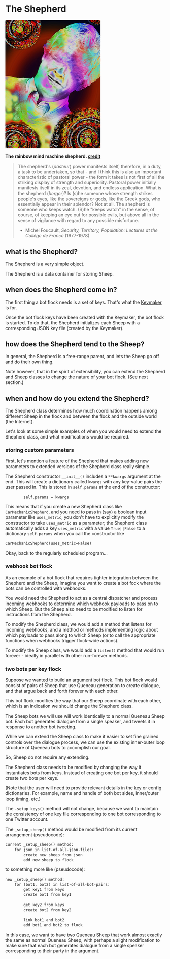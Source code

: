 # The Shepherd

![the shepherd](img/shepherd.jpg)

**The rainbow mind machine shepherd. [credit](credits.md)**

> The shepherd's (_pasteur_) power manifests itself, therefore, in a duty, a task to
> be undertaken, so that - and I think this is also an important characteristic of
> pastoral power - the form it takes is not first of all the striking display of
> strength and superiority. Pastoral power initially manifests itself in its zeal,
> devotion, and endless application. What is the shepherd (_berger_)? Is (s)he someone
> whose strength strikes people's eyes, like the sovereigns or gods, like the Greek
> gods, who essentially appear in their splendor? Not at all. The shepherd is
> someone who keeps watch. (S)he "keeps watch" in the sense, of course, of keeping an
> eye out for possible evils, but above all in the sense of vigilance with regard
> to any possible misfortune.
>
> - Michel Foucault, _Security, Territory, Population: Lectures at the Collége de France_ (1977-1978)

## what is the Shepherd?

The Shepherd is a very simple object. 

The Shepherd is a data container for storing Sheep.

## when does the Shepherd come in?

The first thing a bot flock needs is a set of keys.
That's what the [Keymaker](keymaker.md) is for.

Once the bot flock keys have been created with the Keymaker,
the bot flock is started. To do that, the Shepherd
initializes each Sheep with a corresponding JSON 
key file (created by the Keymaker).

## how does the Shepherd tend to the Sheep?

In general, the Shepherd is a free-range parent, and lets the 
Sheep go off and do their own thing.

Note however, that in the spirit of extensibility,
you can extend the Shepherd and Sheep classes to 
change the nature of your bot flock.
(See next section.)

## when and how do you extend the Shepherd?

The Shepherd class determines how much coordination
happens among different Sheep in the flock and between
the flock and the outside world (the Internet).

Let's look at some simple examples of when you would 
need to extend the Shepherd class, and what modifications
would be required.

### storing custom parameters

First, let's mention a feature of the Shepherd
that makes adding new parameters to extended versions
of the Shepherd class really simple.

The Shepherd constructor `__init__()` includes a 
`**kwargs` argument at the end. This will create a 
dictionary called `kwargs` with any key-value pairs 
the user passed in. This is stored in `self.params`
at the end of the constructor:

```
        self.params = kwargs
```

This means that if you create a new Shepherd class
like `CarMechanicShepherd`, and you need to pass in 
(say) a boolean input parameter like `uses_metric`, 
you don't have to explicitly modify the constructor
to take `uses_metric` as a parameter;
the Shepherd class automatically adds 
a key `uses_metric` with a value `True||False`
to a dictionary `self.params` when you
call the constructor like 

```
CarMechanicShepherd(uses_metric=False)
```

Okay, back to the regularly scheduled program...

### webhook bot flock

As an example of a bot flock that requires tighter integration
between the Shepherd and the Sheep, imagine you want to create
a bot fock where the bots can be controlled with webhooks.

You would need the Shepherd to act as a central dispatcher 
and process incoming webhooks to determine which webhook 
payloads to pass on to which Sheep. But the Sheep also need
to be modified to listen for instructions from the Shepherd.

To modify the Shepherd class, we would add a method 
that listens for incoming webhooks, and a method or 
methods implementing logic about which payloads to
pass along to which Sheep (or to call the appropriate
functions when webhooks trigger flock-wide actions).

To modify the Sheep class, we would add a `listen()` method
that would run forever - ideally in parallel with other
run-forever methods.


### two bots per key flock

Suppose we wanted to build an argument bot flock.
This bot flock would consist of pairs of Sheep
that use Queneau generation to create dialogue,
and that argue back and forth forever with each other.

This bot flock modifies the way that our Sheep
coordinate with each other, which is an indication
we should change the Shepherd class.

The Sheep bots we will use will work identically to
a normal Queneau Sheep bot. Each bot generates dialogue
from a single speaker, and tweets it in response to 
another bot tweeting.

While we can extend the Sheep class to make it easier
to set fine grained controls over the dialogue process,
we can use the existing inner-outer loop structure
of Queneau bots to accomplish our goal.

So, Sheep do not require any extending.

The Shepherd class needs to be modified by changing
the way it instantiates bots from keys. Instead of 
creating one bot per key, it should create two 
bots per keys. 

(Note that the user will need to provide relevant
details in the key or config dictionaries. For example,
name and handle of both bot sides, inner/outer loop timing,
etc.)

The `-setup_keys()` method will not change, because 
we want to maintain the consistency of one key file
corresponding to one bot corresponding to one Twitter 
account.

The `_setup_sheep()` method would be modified from 
its current arrangement (pseudocode):

```
current _setup_sheep() method:
    for json in list-of-all-json-files:
        create new sheep from json
        add new sheep to flock
```

to something more like (pseudocode):

```
new _setup_sheep() method:
    for (bot1, bot2) in list-of-all-bot-pairs:
        get key1 from keys
        create bot1 from key1

        get key2 from keys
        create bot2 from key2

        link bot1 and bot2
        add bot1 and bot2 to flock
```

In this case, we want to have two Queneau Sheep that 
work almost exactly the same as normal Queneau Sheep,
with perhaps a slight modification to make sure that
each bot generates dialogue from a single speaker 
corresponding to their party in the argument.

